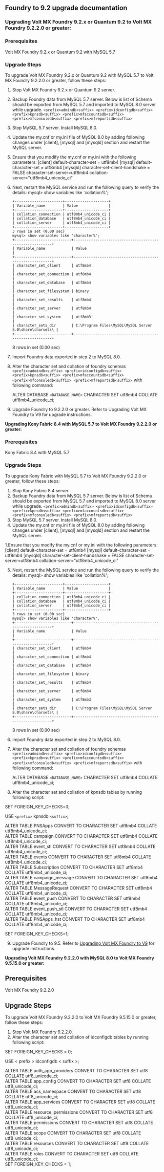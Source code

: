 ##  Foundry to 9.2 upgrade documentation

### Upgrading Volt MX Foundry 9.2.x or Quantum 9.2 to Volt MX Foundry 9.2.2.0 or greater:
 
### Prerequisites

Volt MX Foundry 9.2.x or Quantum 9.2 with MySQL 5.7
 
### Upgrade Steps
 
To upgrade Volt MX Foundry 9.2.x or Quantum 9.2 with MySQL 5.7 to Volt MX Foundry 9.2.2.0 or greater, follow these steps:
 
1. Stop Volt MX Foundry 9.2.x or Quantum 9.2 server. 
2. Backup Foundry data from MySQL 5.7 server. Below is list of Schema should be exported from MySQL 5.7 and imported to MySQL 8.0 server while upgrade. `<prefix>admindb<suffix> <prefix>idconfigdb<suffix> <prefix>kpnsdb<suffix> <prefix>mfaccountsdb<suffix> <prefix>mfconsoledb<suffix> <prefix>mfreportsdb<suffix>`
3. Stop MySQL 5.7 server. Install MySQL 8.0.
4. Update the my.cnf or my.ini file of MySQL 8.0 by adding following changes under [client], [mysql] and [mysqld] section and restart the MySQL server.
 
5. Ensure that you modify the my.cnf or my.ini with the following parameters: 
[client]
default-character-set = utf8mb4
[mysql]
default-character-set = utf8mb4
[mysqld]
character-set-client-handshake = FALSE
character-set-server=utf8mb4
collation-server="utf8mb4_unicode_ci"
 
6. Next, restart the MySQL service and run the following query to verify the details:
mysql> show variables like 'collation%';

    ```
    +----------------------+--------------------+
    | Variable_name        | Value              |
    +----------------------+--------------------+
    | collation_connection | utf8mb4_unicode_ci |
    | collation_database   | utf8mb4_unicode_ci |
    | collation_server     | utf8mb4_unicode_ci |
    +----------------------+--------------------+
    3 rows in set (0.00 sec)
    mysql> show variables like 'character%';
    +--------------------------+---------------------------------------------------------+
    | Variable_name            | Value                                                   |
    +--------------------------+---------------------------------------------------------+
    | character_set_client     | utf8mb4                                                 |
    | character_set_connection | utf8mb4                                                 |
    | character_set_database   | utf8mb4                                                 |
    | character_set_filesystem | binary                                                  |
    | character_set_results    | utf8mb4                                                 |
    | character_set_server     | utf8mb4                                                 |
    | character_set_system     | utf8mb3                                                 |
    | character_sets_dir       | C:\Program Files\MySQL\MySQL Server 8.0\share\charsets\ |
    +--------------------------+---------------------------------------------------------+
    ```

    8 rows in set (0.00 sec)
 
7. Import Foundry data exported in step 2 to MySQL 8.0.
8. Alter the character set and collation of foundry schemas `<prefix>admindb<suffix> <prefix>idconfigdb<suffix> <prefix>kpnsdb<suffix> <prefix>mfaccountsdb<suffix> <prefix>mfconsoledb<suffix> <prefix>mfreportsdb<suffix>` with following command:
 
   ALTER DATABASE `<DATABASE_NAME>` CHARACTER SET utf8mb4 COLLATE utf8mb4_unicode_ci;
 
9. Upgrade Foundry to 9.2.2.0 or greater. Refer to Upgrading Volt MX Foundry to V9 for upgrade instructions.

<b> Upgrading Kony Fabric 8.4 with MySQL 5.7 to Volt MX Foundry 9.2.2.0 or greater:</b>     
 
### Prerequisites

Kony Fabric 8.4 with MySQL 5.7
 
### Upgrade Steps
 
To upgrade Kony Fabric with MySQL 5.7 to Volt MX Foundry 9.2.2.0 or greater, follow these steps:
 
1. Stop Kony Fabric 8.4 server.
2. Backup Foundry data from MySQL 5.7 server. Below is list of Schema should be exported from MySQL 5.7 and imported to MySQL 8.0 server while upgrade. `<prefix>admindb<suffix> <prefix>idconfigdb<suffix> <prefix>kpnsdb<suffix> <prefix>mfaccountsdb<suffix> <prefix>mfconsoledb<suffix> <prefix>mfreportsdb<suffix>`
3. Stop MySQL 5.7 server. Install MySQL 8.0.
4.  Update the my.cnf or my.ini file of MySQL 8.0 by adding following changes under [client], [mysql] and [mysqld] section and restart the MySQL server.
 
1.Ensure that you modify the my.cnf or my.ini with the following parameters: 
[client]
default-character-set = utf8mb4
[mysql]
default-character-set = utf8mb4
[mysqld]
character-set-client-handshake = FALSE
character-set-server=utf8mb4
collation-server="utf8mb4_unicode_ci"
 
5. Next, restart the MySQL service and run the following query to verify the details:
mysql> show variables like 'collation%';

    ```
    +----------------------+--------------------+
    | Variable_name        | Value              |
    +----------------------+--------------------+
    | collation_connection | utf8mb4_unicode_ci |
    | collation_database   | utf8mb4_unicode_ci |
    | collation_server     | utf8mb4_unicode_ci |
    +----------------------+--------------------+
    3 rows in set (0.00 sec)
    mysql> show variables like 'character%';
    +--------------------------+---------------------------------------------------------+
    | Variable_name            | Value                                                   |
    +--------------------------+---------------------------------------------------------+
    | character_set_client     | utf8mb4                                                 |
    | character_set_connection | utf8mb4                                                 |
    | character_set_database   | utf8mb4                                                 |
    | character_set_filesystem | binary                                                  |
    | character_set_results    | utf8mb4                                                 |
    | character_set_server     | utf8mb4                                                 |
    | character_set_system     | utf8mb3                                                 |
    | character_sets_dir       | C:\Program Files\MySQL\MySQL Server 8.0\share\charsets\ |
    +--------------------------+---------------------------------------------------------+
    ```
     8 rows in set (0.00 sec)
 
6. Import Foundry data exported in step 2 to MySQL 8.0.
7. Alter the character set and collation of foundry schemas `<prefix>admindb<suffix> <prefix>idconfigdb<suffix> <prefix>kpnsdb<suffix> <prefix>mfaccountsdb<suffix> <prefix>mfconsoledb<suffix> <prefix>mfreportsdb<suffix>` with following command:
 
   ALTER DATABASE `<DATABASE_NAME>` CHARACTER SET utf8mb4 COLLATE utf8mb4_unicode_ci;

8. Alter the character set and collation of kpnsdb tables by running following script:
 
SET FOREIGN_KEY_CHECKS=0;
 
USE `<prefix>` kpnsdb `<suffix>`;
 
ALTER TABLE PNSApps CONVERT TO CHARACTER SET utf8mb4 COLLATE utf8mb4_unicode_ci;<br>
ALTER TABLE campaign CONVERT TO CHARACTER SET utf8mb4 COLLATE utf8mb4_unicode_ci;<br>
ALTER TABLE event_stl CONVERT TO CHARACTER SET utf8mb4 COLLATE utf8mb4_unicode_ci;<br>
ALTER TABLE events CONVERT TO CHARACTER SET utf8mb4 COLLATE utf8mb4_unicode_ci;<br>
ALTER TABLE Subscription CONVERT TO CHARACTER SET utf8mb4 COLLATE utf8mb4_unicode_ci;<br>
ALTER TABLE campaign_message CONVERT TO CHARACTER SET utf8mb4 COLLATE utf8mb4_unicode_ci;<br>
ALTER TABLE MessageRequest CONVERT TO CHARACTER SET utf8mb4 COLLATE utf8mb4_unicode_ci;<br>
ALTER TABLE event_push CONVERT TO CHARACTER SET utf8mb4 COLLATE utf8mb4_unicode_ci;<br>
ALTER TABLE event_push_stl CONVERT TO CHARACTER SET utf8mb4 COLLATE utf8mb4_unicode_ci;<br>
ALTER TABLE PNSApps_hst CONVERT TO CHARACTER SET utf8mb4 COLLATE utf8mb4_unicode_ci;<br>
 
SET FOREIGN_KEY_CHECKS=1;
 
 
9. Upgrade Foundry to 9.5. Refer to [Upgrading Volt MX Foundry to V9](https://opensource.hcltechsw.com/volt-mx-docs/95/docs/documentation/Foundry/voltmx_foundry_windows_install_guide/Content/Upgrading_VoltMX_Foundry_SP1.html) for upgrade instructions.


<b>Upgrading Volt MX Foundry 9.2.2.0 with MySQL 8.0 to Volt MX Foundry 9.5.15.0 or greater:</b>

## Prerequisites

Volt MX Foundry 9.2.2.0

## Upgrade Steps

To upgrade Volt MX Foundry 9.2.2.0 to Volt MX Foundry 9.5.15.0 or greater, follow these steps:
 
1. Stop Volt MX Foundry 9.2.2.0.
2. Alter the character set and collation of idconfigdb tables by running following script:
 
SET FOREIGN_KEY_CHECKS = 0;

USE < prefix > idconfigdb < suffix >;

ALTER TABLE auth_app_providers CONVERT TO CHARACTER SET utf8 COLLATE utf8_unicode_ci;<br>
ALTER TABLE app_config CONVERT TO CHARACTER SET utf8 COLLATE utf8_unicode_ci;<br>
ALTER TABLE acs_namespace CONVERT TO CHARACTER SET utf8 COLLATE utf8_unicode_ci;<br>
ALTER TABLE app_services CONVERT TO CHARACTER SET utf8 COLLATE utf8_unicode_ci;<br>
ALTER TABLE resource_permissions CONVERT TO CHARACTER SET utf8 COLLATE utf8_unicode_ci;<br>
ALTER TABLE permissions CONVERT TO CHARACTER SET utf8 COLLATE utf8_unicode_ci;<br>
ALTER TABLE scope CONVERT TO CHARACTER SET utf8 COLLATE utf8_unicode_ci;<br>
ALTER TABLE resources CONVERT TO CHARACTER SET utf8 COLLATE utf8_unicode_ci;<br>
ALTER TABLE roles CONVERT TO CHARACTER SET utf8 COLLATE utf8_unicode_ci;<br>
SET FOREIGN_KEY_CHECKS = 1;

